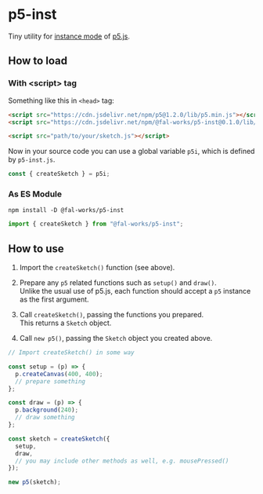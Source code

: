 # p5-inst

Tiny utility for [instance mode](https://github.com/processing/p5.js/wiki/Global-and-instance-mode) of [p5.js](https://p5js.org/).


## How to load

### With \<script\> tag

Something like this in `<head>` tag:

```html
<script src="https://cdn.jsdelivr.net/npm/p5@1.2.0/lib/p5.min.js"></script>
<script src="https://cdn.jsdelivr.net/npm/@fal-works/p5-inst@0.1.0/lib/p5-inst.js"></script>

<script src="path/to/your/sketch.js"></script>
```

Now in your source code you can use a global variable `p5i`, which is defined by `p5-inst.js`.

```js
const { createSketch } = p5i;
```

### As ES Module

```text
npm install -D @fal-works/p5-inst
```

```js
import { createSketch } from "@fal-works/p5-inst";
```

## How to use

1. Import the `createSketch()` function (see above).

2. Prepare any `p5` related functions such as `setup()` and `draw()`.  
Unlike the usual use of p5.js, each function should accept a `p5` instance as the first argument.

3. Call `createSketch()`, passing the functions you prepared.  
This returns a `Sketch` object.

4. Call `new p5()`, passing the `Sketch` object you created above.

```js
// Import createSketch() in some way

const setup = (p) => {
  p.createCanvas(400, 400);
  // prepare something
};

const draw = (p) => {
  p.background(240);
  // draw something
};

const sketch = createSketch({
  setup,
  draw,
  // you may include other methods as well, e.g. mousePressed()
});

new p5(sketch);
```

